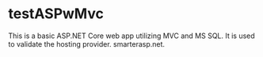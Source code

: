 # testASPwMvc
This is a basic ASP.NET Core web app utilizing MVC and MS SQL.  It is used to validate the hosting provider.  smarterasp.net.
